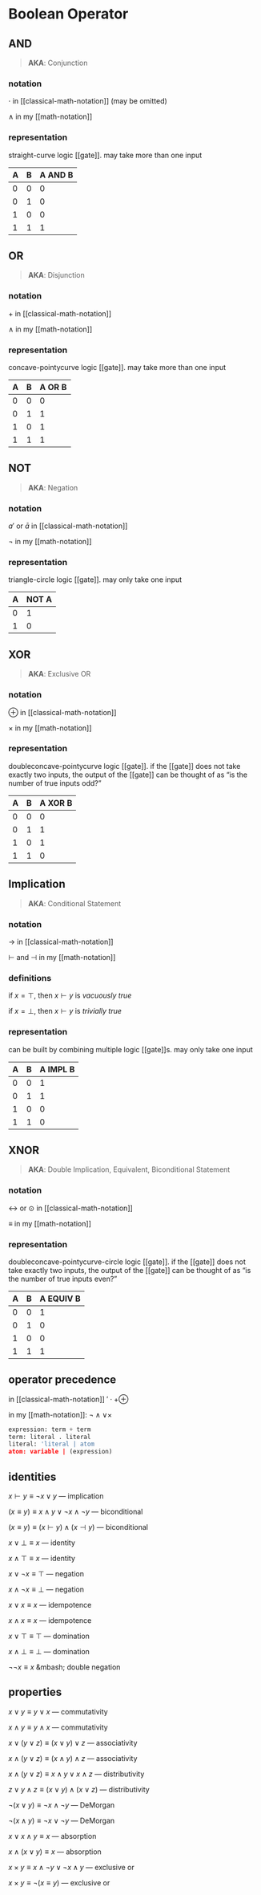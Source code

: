 # Boolean Operator

## AND

> **AKA**: Conjunction

### notation

$\cdot$ in [[classical-math-notation]] (may be omitted)

$\land$ in my [[math-notation]]

### representation

straight-curve logic [[gate]]. may take more than one input

| A   | B   | A AND B |
| --- | --- | ------- |
| 0   | 0   | 0       |
| 0   | 1   | 0       |
| 1   | 0   | 0       |
| 1   | 1   | 1       |

## OR

> **AKA**: Disjunction

### notation

$+$ in [[classical-math-notation]]

$\land$ in my [[math-notation]]

### representation

concave-pointycurve logic [[gate]]. may take more than one input

| A   | B   | A OR B |
| --- | --- | ------ |
| 0   | 0   | 0      |
| 0   | 1   | 1      |
| 1   | 0   | 1      |
| 1   | 1   | 1      |

## NOT

> **AKA**: Negation

### notation

$a'$ or $\bar a$ in [[classical-math-notation]]

$\lnot$ in my [[math-notation]]

### representation

triangle-circle logic [[gate]]. may only take one input

| A   | NOT A |
| --- | ----- |
| 0   | 1     |
| 1   | 0     |

## XOR

> **AKA**: Exclusive OR

### notation

$\oplus$ in [[classical-math-notation]]

$\times$ in my [[math-notation]]

### representation

doubleconcave-pointycurve logic [[gate]]. if the [[gate]] does not take exactly two inputs, the output of the [[gate]] can be thought of as “is the number of true inputs odd?”

| A   | B   | A XOR B |
| --- | --- | ------- |
| 0   | 0   | 0       |
| 0   | 1   | 1       |
| 1   | 0   | 1       |
| 1   | 1   | 0       |

## Implication

> **AKA**: Conditional Statement

### notation

$\to$ in [[classical-math-notation]]

$\vdash$ and $\dashv$ in my [[math-notation]]

### definitions

if $x = \top$, then $x \vdash y$ is _vacuously true_

if $x = \bot$, then $x \vdash y$ is _trivially true_

### representation

can be built by combining multiple logic [[gate]]s. may only take one input

| A   | B   | A IMPL B |
| --- | --- | -------- |
| 0   | 0   | 1        |
| 0   | 1   | 1        |
| 1   | 0   | 0        |
| 1   | 1   | 0        |

## XNOR

> **AKA**: Double Implication, Equivalent, Biconditional Statement

### notation

$\leftrightarrow$ or $\odot$ in [[classical-math-notation]]

$\equiv$ in my [[math-notation]]

### representation

doubleconcave-pointycurve-circle logic [[gate]]. if the [[gate]] does not take exactly two inputs, the output of the [[gate]] can be thought of as “is the number of true inputs even?”

| A   | B   | A EQUIV B |
| --- | --- | --------- |
| 0   | 0   | 1         |
| 0   | 1   | 0         |
| 1   | 0   | 0         |
| 1   | 1   | 1         |

## operator precedence

in [[classical-math-notation]] $' \cdot + \oplus$

in my [[math-notation]]: $\lnot \land \lor \times$

```python
expression: term + term
term: literal . literal
literal: 'literal | atom
atom: variable | (expression)
```

## identities

$x \vdash y \equiv \lnot x \lor y$ &mdash; implication

$(x \equiv y) \equiv x \land y \lor \lnot x \land \lnot y$ &mdash; biconditional

$(x \equiv y) \equiv (x \vdash y) \land (x \dashv y)$ &mdash; biconditional

$x \lor \bot \equiv x$ &mdash; identity

$x \land \top \equiv x$ &mdash; identity

$x \lor \lnot x \equiv \top$ &mdash; negation

$x \land \lnot x \equiv \bot$ &mdash; negation

$x \lor x \equiv x$ &mdash; idempotence

$x \land x \equiv x$ &mdash; idempotence

$x \lor \top \equiv \top$ &mdash; domination

$x \land \bot \equiv \bot$ &mdash; domination

$\lnot \lnot x \equiv x$ &mbash; double negation

## properties

$x \lor y \equiv y \lor x$ &mdash; commutativity

$x \land y \equiv y \land x$ &mdash; commutativity

$x \lor (y \lor z) \equiv (x \lor y) \lor z$ &mdash; associativity

$x \land (y \lor z) \equiv (x \land y) \land z$ &mdash; associativity

$x \land (y \lor z) \equiv x \land y \lor x \land z$ &mdash; distributivity

$z \lor y \land z \equiv (x \lor y) \land (x \lor z)$ &mdash; distributivity

$\lnot(x \lor y) \equiv \lnot x \land \lnot y$ &mdash; DeMorgan

$\lnot(x \land y) \equiv \lnot x \lor \lnot y$ &mdash; DeMorgan

$x \lor x \land y \equiv x$ &mdash; absorption

$x \land (x \lor y) \equiv x$ &mdash; absorption

$x \times y \equiv x \land \lnot y \lor \lnot x \land y$ &mdash; exclusive or

$x \times y \equiv \lnot (x \equiv y)$ &mdash; exclusive or
